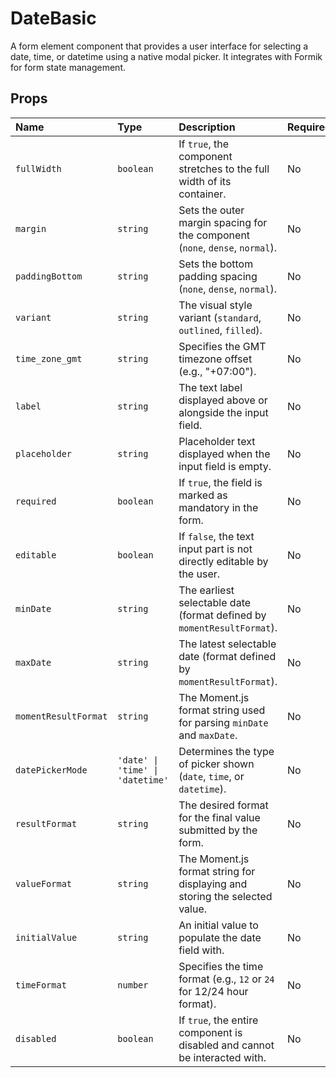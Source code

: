 # DateBasic

A form element component that provides a user interface for selecting a date, time, or datetime using a native modal picker. It integrates with Formik for form state management.

## Props

| Name               | Type                           | Description                                                                 | Required | Default        |
| :----------------- | :----------------------------- | :-------------------------------------------------------------------------- | :------- | :------------- |
| `fullWidth`        | `boolean`                      | If `true`, the component stretches to the full width of its container.      | No       | `false`        |
| `margin`           | `string`                       | Sets the outer margin spacing for the component (`none`, `dense`, `normal`). | No       | `normal`       |
| `paddingBottom`    | `string`                       | Sets the bottom padding spacing (`none`, `dense`, `normal`).                | No       | `normal`       |
| `variant`          | `string`                       | The visual style variant (`standard`, `outlined`, `filled`).                | No       | `standard`     |
| `time_zone_gmt`    | `string`                       | Specifies the GMT timezone offset (e.g., "+07:00").                         | No       | `''`           |
| `label`            | `string`                       | The text label displayed above or alongside the input field.                | No       | `'close_time'` |
| `placeholder`      | `string`                       | Placeholder text displayed when the input field is empty.                   | No       | `''`           |
| `required`         | `boolean`                      | If `true`, the field is marked as mandatory in the form.                    | No       | `false`        |
| `editable`         | `boolean`                      | If `false`, the text input part is not directly editable by the user.       | No       | `true`         |
| `minDate`          | `string`                       | The earliest selectable date (format defined by `momentResultFormat`).      | No       | `undefined`    |
| `maxDate`          | `string`                       | The latest selectable date (format defined by `momentResultFormat`).        | No       | `undefined`    |
| `momentResultFormat` | `string`                       | The Moment.js format string used for parsing `minDate` and `maxDate`.       | No       | `''`           |
| `datePickerMode`   | `'date' \| 'time' \| 'datetime'` | Determines the type of picker shown (`date`, `time`, or `datetime`).        | No       | `'date'`       |
| `resultFormat`     | `string`                       | The desired format for the final value submitted by the form.               | No       | `''`           |
| `valueFormat`      | `string`                       | The Moment.js format string for displaying and storing the selected value.  | No       | `'DD/MM/YYYY'` |
| `initialValue`     | `string`                       | An initial value to populate the date field with.                           | No       | `undefined`    |
| `timeFormat`       | `number`                       | Specifies the time format (e.g., `12` or `24` for 12/24 hour format).       | No       | `12`           |
| `disabled`         | `boolean`                      | If `true`, the entire component is disabled and cannot be interacted with.  | No       | `false`        |